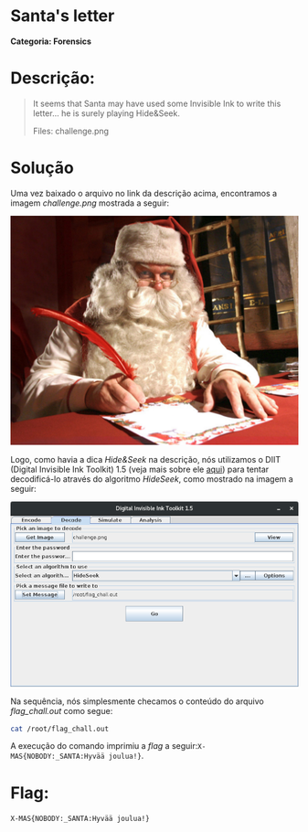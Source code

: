# Santa's letter

**Categoria: Forensics**

# Descrição:
> It seems that Santa may have used some Invisible Ink to write this letter... he is surely playing Hide&Seek.
> 
> Files: challenge.png

# Solução

Uma vez baixado o arquivo no link da descrição acima, encontramos a imagem *challenge.png* mostrada a seguir:

<img src="image1.png">

Logo, como havia a dica *Hide&Seek* na descrição, nós utilizamos o DIIT (Digital Invisible Ink Toolkit) 1.5 (veja mais sobre ele [aqui](http://diit.sourceforge.net/)) para tentar decodificá-lo através do algoritmo *HideSeek*, como mostrado na imagem a seguir:

<img src="image2.png">

Na sequência, nós simplesmente checamos o conteúdo do arquivo *flag_chall.out* como segue:

```bash
cat /root/flag_chall.out
```

A execução do comando imprimiu a *flag* a seguir:```X-MAS{NOBODY:_SANTA:Hyvää joulua!}```.



# Flag: 
```X-MAS{NOBODY:_SANTA:Hyvää joulua!}```
